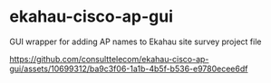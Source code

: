 # ekahau-cisco-ap-gui
GUI wrapper for adding AP names to Ekahau site survey project file


https://github.com/consulttelecom/ekahau-cisco-ap-gui/assets/10699312/ba9c3f06-1a1b-4b5f-b536-e9780ecee6df


